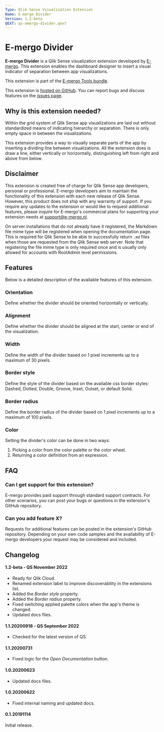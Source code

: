 ```yaml
---
Type: Qlik Sense Visualization Extension
Name: E-mergo Divider
Version: 1.2-beta
QEXT: qs-emergo-divider.qext
---
```


# E-mergo Divider

**E-mergo Divider** is a Qlik Sense visualization extension developed by [E-mergo](https://www.e-mergo.nl). This extension enables the dashboard designer to insert a visual indicator of separation between app visualizations.

This extension is part of the [E-mergo Tools bundle](hhttps://www.e-mergo.nl/e-mergo-tools-bundle/?utm_medium=download&utm_source=tools_bundle&utm_campaign=E-mergo_Extension&utm_term=toolsbundle&utm_content=sitelink).

This extension is [hosted on GitHub](https://github.com/e-mergo/qs-emergo-divider). You can report bugs and discuss features on the [issues page](https://github.com/e-mergo/qs-emergo-divider/issues).

## Why is this extension needed?
Within the grid system of Qlik Sense app visualizations are laid out without standardized means of indicating hierarchy or separation. There is only empty space in between the visualizations.

This extension provides a way to visually separate parts of the app by inserting a dividing line between visualizations. All the extension does is draw a line, either vertically or horizontally, distinguishing left from right and above from below.

## Disclaimer
This extension is created free of charge for Qlik Sense app developers, personal or professional. E-mergo developers aim to maintain the functionality of this extension with each new release of Qlik Sense. However, this product does not ship with any warranty of support. If you require any updates to the extension or would like to request additional features, please inquire for E-mergo's commercial plans for supporting your extension needs at support@e-mergo.nl.

On server installations that do not already have it registered, the Markdown file mime type will be registered when opening the documentation page. This is required for Qlik Sense to be able to successfully return `.md` files when those are requested from the Qlik Sense web server. Note that registering the file mime type is only required once and is usually only allowed for accounts with RootAdmin level permissions.

## Features
Below is a detailed description of the available features of this extension.

### Orientation
Define whether the divider should be oriented horizontally or vertically.

### Alignment
Define whether the divider should be aligned at the start, center or end of the visualization.

### Width
Define the width of the divider based on 1 pixel increments up to a maximum of 30 pixels.

### Border style
Define the style of the divider based on the available css border styles: Dashed, Dotted, Double, Groove, Inset, Outset, or default Solid.

### Border radius
Define the border radius of the divider based on 1 pixel increments up to a maximum of 100 pixels.

### Color
Setting the divider's color can be done in two ways:
1. Picking a color from the color palette or the color wheel.
2. Returning a color definition from an expression.

## FAQ

### Can I get support for this extension?
E-mergo provides paid support through standard support contracts. For other scenarios, you can post your bugs or questions in the extension's GitHub repository.

### Can you add feature X?
Requests for additional features can be posted in the extension's GitHub repository. Depending on your own code samples and the availability of E-mergo developers your request may be considered and included.

## Changelog

#### 1.2-beta - QS November 2022
- Ready for Qlik Cloud.
- Renamed extension label to improve discoverability in the extensions list.
- Added the _Border style_ property.
- Added the _Border radius_ property.
- Fixed switching applied palette colors when the app's theme is changed.
- Updated docs files.

#### 1.1.20200918 - QS September 2022
- Checked for the latest version of QS.

#### 1.1.20200731
- Fixed logic for the _Open Documentation_ button.

#### 1.0.20200623
- Updated docs files.

#### 1.0.20200622
- Fixed internal naming and updated docs.

#### 0.1.20191114
Initial release.
